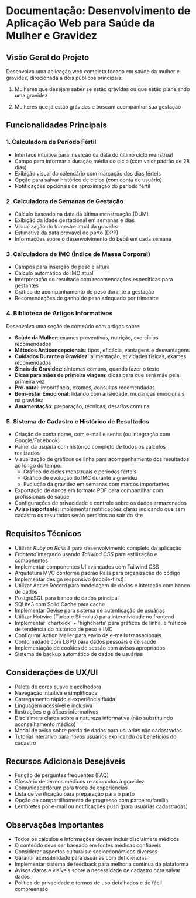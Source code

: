 # Documentação: Desenvolvimento de Aplicação Web para Saúde da Mulher e Gravidez

## Visão Geral do Projeto

Desenvolva uma aplicação web completa focada em saúde da mulher e gravidez, direcionada a dois públicos principais:

1. Mulheres que desejam saber se estão grávidas ou que estão planejando uma gravidez

2. Mulheres que já estão grávidas e buscam acompanhar sua gestação

## Funcionalidades Principais

### 1. Calculadora de Período Fértil

- Interface intuitiva para inserção da data do último ciclo menstrual
- Campo para informar a duração média do ciclo (com valor padrão de 28 dias)
- Exibição visual do calendário com marcação dos dias férteis
- Opção para salvar histórico de ciclos (com conta de usuário)
- Notificações opcionais de aproximação do período fértil

### 2. Calculadora de Semanas de Gestação

- Cálculo baseado na data da última menstruação (DUM)
- Exibição da idade gestacional em semanas e dias
- Visualização do trimestre atual da gravidez
- Estimativa da data provável do parto (DPP)
- Informações sobre o desenvolvimento do bebê em cada semana

### 3. Calculadora de IMC (Índice de Massa Corporal)

- Campos para inserção de peso e altura
- Cálculo automático do IMC atual
- Interpretação do resultado com recomendações específicas para gestantes
- Gráfico de acompanhamento de peso durante a gestação
- Recomendações de ganho de peso adequado por trimestre

### 4. Biblioteca de Artigos Informativos

Desenvolva uma seção de conteúdo com artigos sobre:

- **Saúde da Mulher**: exames preventivos, nutrição, exercícios recomendados
- **Métodos Anticoncepcionais**: tipos, eficácia, vantagens e desvantagens
- **Cuidados Durante a Gravidez**: alimentação, atividades físicas, exames recomendados
- **Sinais de Gravidez**: sintomas comuns, quando fazer o teste
- **Dicas para mães de primeira viagem**: dicas para que será mãe pela primeira vez
- **Pré-natal**: importância, exames, consultas recomendadas
- **Bem-estar Emocional**: lidando com ansiedade, mudanças emocionais na gravidez
- **Amamentação**: preparação, técnicas, desafios comuns

### 5. Sistema de Cadastro e Histórico de Resultados

- Criação de conta nome, com e-mail e senha (ou integração com Google/Facebook)
- Painel da usuária com histórico completo de todos os cálculos realizados
- Visualização de gráficos de linha para acompanhamento dos resultados ao longo do tempo:
  - Gráfico de ciclos menstruais e períodos férteis
  - Gráfico de evolução do IMC durante a gravidez
  - Evolução da gravidez em semanas com marcos importantes
- Exportação de dados em formato PDF para compartilhar com profissionais de saúde
- Configurações de privacidade e controle sobre os dados armazenados
- **Aviso importante**: Implementar notificações claras indicando que sem cadastro os resultados serão perdidos ao sair do site

## Requisitos Técnicos

- Utilizar *Ruby on Rails* 8 para desenvolvimento completo da aplicação
- *Frontend* integrado usando *Tailwind CSS* para estilização e componentes
- Implementar componentes UI avançados com Tailwind CSS
- Arquitetura MVC conforme padrão Rails para organização do código
- Implementar design responsivo (mobile-first)
- Utilizar Active Record para modelagem de dados e interação com banco de dados
- PostgreSQL para banco de dados principal
- SQLite3 com Solid Cache para cache
- Implementar Devise para sistema de autenticação de usuárias
- Utilizar Hotwire (Turbo e Stimulus) para interatividade no frontend
- Implementar 'chartkick' + 'highcharts' para gráficos de linha, e fráficos de tendência do histórico de peso e IMC
- Configurar Action Mailer para envio de e-mails transacionais
- Conformidade com LGPD para dados pessoais e de saúde
- Implementação de cookies de sessão com avisos apropriados
- Sistema de backup automático de dados de usuárias

## Considerações de UX/UI

- Paleta de cores suave e acolhedora
- Navegação intuitiva e simplificada
- Carregamento rápido e experiência fluida
- Linguagem acessível e inclusiva
- Ilustrações e gráficos informativos
- Disclaimers claros sobre a natureza informativa (não substituindo aconselhamento médico)
- Modal de aviso sobre perda de dados para usuárias não cadastradas
- Tutorial interativo para novos usuários explicando os benefícios do cadastro

## Recursos Adicionais Desejáveis

- Função de perguntas frequentes (FAQ)
- Glossário de termos médicos relacionados à gravidez
- Comunidade/fórum para troca de experiências
- Lista de verificação para preparação para o parto
- Opção de compartilhamento de progresso com parceiro/família
- Lembretes por e-mail ou notificações push (para usuárias cadastradas)

## Observações Importantes

- Todos os cálculos e informações devem incluir disclaimers médicos
- O conteúdo deve ser baseado em fontes médicas confiáveis
- Considerar aspectos culturais e socioeconômicos diversos
- Garantir acessibilidade para usuárias com deficiências
- Implementar sistema de feedback para melhoria contínua da plataforma
- Avisos claros e visíveis sobre a necessidade de cadastro para salvar dados
- Política de privacidade e termos de uso detalhados e de fácil compreensão

